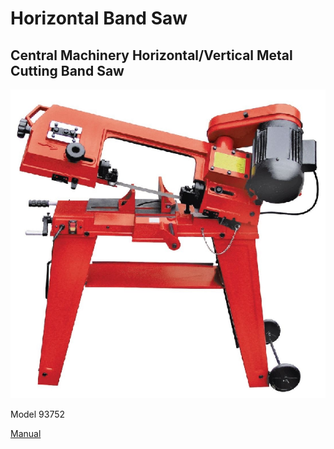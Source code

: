 # Horizontal Band Saw

## Central Machinery Horizontal/Vertical Metal Cutting Band Saw 

![](../.gitbook/assets/image%20%289%29.png)

Model 93752

[Manual](https://drive.google.com/open?id=1eGZIreMYqhyZktEpzvIMgxUBjmFhTsSM)

